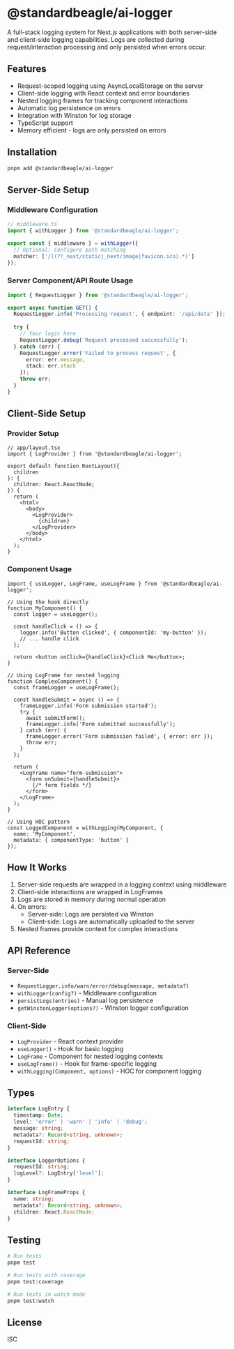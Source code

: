 # @standardbeagle/ai-logger

A full-stack logging system for Next.js applications with both server-side and client-side logging capabilities. Logs are collected during request/interaction processing and only persisted when errors occur.

## Features

- Request-scoped logging using AsyncLocalStorage on the server
- Client-side logging with React context and error boundaries
- Nested logging frames for tracking component interactions
- Automatic log persistence on errors
- Integration with Winston for log storage
- TypeScript support
- Memory efficient - logs are only persisted on errors

## Installation

```bash
pnpm add @standardbeagle/ai-logger
```

## Server-Side Setup

### Middleware Configuration

```typescript
// middleware.ts
import { withLogger } from '@standardbeagle/ai-logger';

export const { middleware } = withLogger({
  // Optional: Configure path matching
  matcher: ['/((?!_next/static|_next/image|favicon.ico).*)']
});
```

### Server Component/API Route Usage

```typescript
import { RequestLogger } from '@standardbeagle/ai-logger';

export async function GET() {
  RequestLogger.info('Processing request', { endpoint: '/api/data' });
  
  try {
    // Your logic here
    RequestLogger.debug('Request processed successfully');
  } catch (err) {
    RequestLogger.error('Failed to process request', { 
      error: err.message,
      stack: err.stack
    });
    throw err;
  }
}
```

## Client-Side Setup

### Provider Setup

```tsx
// app/layout.tsx
import { LogProvider } from '@standardbeagle/ai-logger';

export default function RootLayout({
  children
}: {
  children: React.ReactNode;
}) {
  return (
    <html>
      <body>
        <LogProvider>
          {children}
        </LogProvider>
      </body>
    </html>
  );
}
```

### Component Usage

```tsx
import { useLogger, LogFrame, useLogFrame } from '@standardbeagle/ai-logger';

// Using the hook directly
function MyComponent() {
  const logger = useLogger();
  
  const handleClick = () => {
    logger.info('Button clicked', { componentId: 'my-button' });
    // ... handle click
  };

  return <button onClick={handleClick}>Click Me</button>;
}

// Using LogFrame for nested logging
function ComplexComponent() {
  const frameLogger = useLogFrame();
  
  const handleSubmit = async () => {
    frameLogger.info('Form submission started');
    try {
      await submitForm();
      frameLogger.info('Form submitted successfully');
    } catch (err) {
      frameLogger.error('Form submission failed', { error: err });
      throw err;
    }
  };

  return (
    <LogFrame name="form-submission">
      <form onSubmit={handleSubmit}>
        {/* form fields */}
      </form>
    </LogFrame>
  );
}

// Using HOC pattern
const LoggedComponent = withLogging(MyComponent, {
  name: 'MyComponent',
  metadata: { componentType: 'button' }
});
```

## How It Works

1. Server-side requests are wrapped in a logging context using middleware
2. Client-side interactions are wrapped in LogFrames
3. Logs are stored in memory during normal operation
4. On errors:
   - Server-side: Logs are persisted via Winston
   - Client-side: Logs are automatically uploaded to the server
5. Nested frames provide context for complex interactions

## API Reference

### Server-Side

- `RequestLogger.info/warn/error/debug(message, metadata?)`
- `withLogger(config?)` - Middleware configuration
- `persistLogs(entries)` - Manual log persistence
- `getWinstonLogger(options?)` - Winston logger configuration

### Client-Side

- `LogProvider` - React context provider
- `useLogger()` - Hook for basic logging
- `LogFrame` - Component for nested logging contexts
- `useLogFrame()` - Hook for frame-specific logging
- `withLogging(Component, options)` - HOC for component logging

## Types

```typescript
interface LogEntry {
  timestamp: Date;
  level: 'error' | 'warn' | 'info' | 'debug';
  message: string;
  metadata?: Record<string, unknown>;
  requestId: string;
}

interface LoggerOptions {
  requestId: string;
  logLevel?: LogEntry['level'];
}

interface LogFrameProps {
  name: string;
  metadata?: Record<string, unknown>;
  children: React.ReactNode;
}
```

## Testing

```bash
# Run tests
pnpm test

# Run tests with coverage
pnpm test:coverage

# Run tests in watch mode
pnpm test:watch
```

## License

ISC